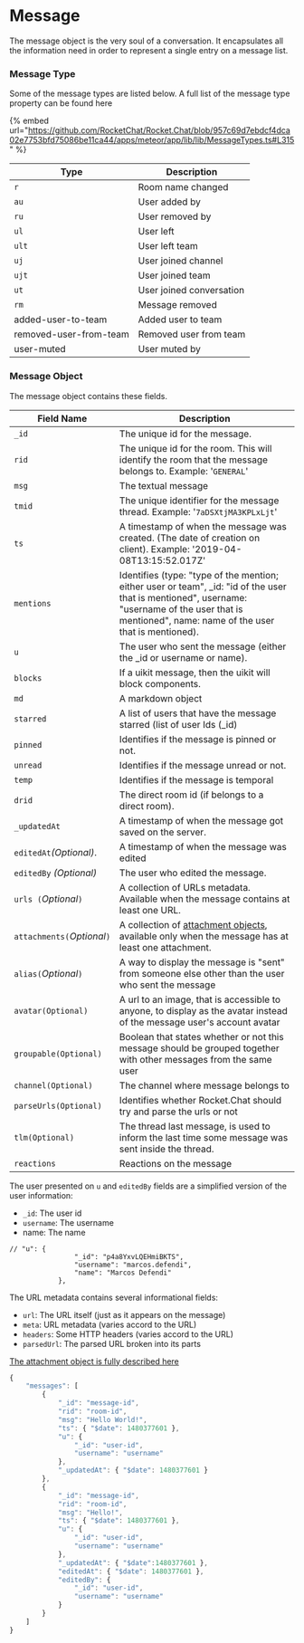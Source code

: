 # Message

The message object is the very soul of a conversation. It encapsulates all the information need in order to represent a single entry on a message list.

### Message Type

Some of the message types are listed below. A full list of the message type property can be found here

{% embed url="https://github.com/RocketChat/Rocket.Chat/blob/957c69d7ebdcf4dca02e7753bfd75086be11ca44/apps/meteor/app/lib/lib/MessageTypes.ts#L315" %}

| Type                   | Description              |
| ---------------------- | ------------------------ |
| `r`                    | Room name changed        |
| `au`                   | User added by            |
| `ru`                   | User removed by          |
| `ul`                   | User left                |
| `ult`                  | User left team           |
| `uj`                   | User joined channel      |
| `ujt`                  | User joined team         |
| `ut`                   | User joined conversation |
| `rm`                   | Message removed          |
| added-user-to-team     | Added user to team       |
| removed-user-from-team | Removed user from team   |
| user-muted             | User muted by            |

### Message Object

The message object contains these fields.

| Field Name                  | Description                                                                                                                                                                                            |
| --------------------------- | ------------------------------------------------------------------------------------------------------------------------------------------------------------------------------------------------------ |
| `_id`                       | The unique id for the message.                                                                                                                                                                         |
| `rid`                       | The unique id for the room. This will identify the room that the message belongs to. Example: '`GENERAL`'                                                                                              |
| `msg`                       | The textual message                                                                                                                                                                                    |
| `tmid`                      | The unique identifier for the message thread. Example: '`7aDSXtjMA3KPLxLjt`'                                                                                                                           |
| `ts`                        | A timestamp of when the message was created. (The date of creation on client). Example: '2019-04-08T13:15:52.017Z'                                                                                     |
| `mentions`                  | Identifies (type: "type of the mention; either user or team", \_id: "id of the user that is mentioned", username: "username of the user that is mentioned", name: name of the user that is mentioned). |
| `u`                         | The user who sent the message (either the \_id or username or name).                                                                                                                                   |
| `blocks`                    | If a uikit message, then the uikit will block components.                                                                                                                                              |
| `md`                        | A markdown object                                                                                                                                                                                      |
| `starred`                   | A list of users that have the message starred (list of user Ids (\_id)                                                                                                                                 |
| `pinned`                    | Identifies if the message is pinned or not.                                                                                                                                                            |
| `unread`                    | Identifies if the message unread or not.                                                                                                                                                               |
| `temp`                      | Identifies if the message is temporal                                                                                                                                                                  |
| `drid`                      | The direct room id (if belongs to a direct room).                                                                                                                                                      |
| `_updatedAt`                | A timestamp of when the message got saved on the server.                                                                                                                                               |
| `editedAt`_(Optional)_.     | A timestamp of when the message was edited                                                                                                                                                             |
| `editedBy` _(Optional)_     | The user who edited the message.                                                                                                                                                                       |
| `urls (`_Optional_`)`       | A collection of URLs metadata. Available when the message contains at least one URL.                                                                                                                   |
| `attachments(`_Optional_`)` | A collection of [attachment objects](../rest-api/endpoints/chat-endpoints/postmessage.md#attachments-detail), available only when the message has at least one attachment.                             |
| `alias(`_Optional_`)`       | A way to display the message is "sent" from someone else other than the user who sent the message                                                                                                      |
| `avatar(Optional)`          | A url to an image, that is accessible to anyone, to display as the avatar instead of the message user's account avatar                                                                                 |
| `groupable(Optional)`       | Boolean that states whether or not this message should be grouped together with other messages from the same user                                                                                      |
| `channel(Optional)`         | The channel where message belongs to                                                                                                                                                                   |
| `parseUrls(Optional)`       | Identifies whether Rocket.Chat should try and parse the urls or not                                                                                                                                    |
| `tlm(Optional)`             | The thread last message, is used to inform the last time some message was sent inside the thread.                                                                                                      |
| `reactions`                 | Reactions on the message                                                                                                                                                                               |

The user presented on `u` and `editedBy` fields are a simplified version of the user information:

* `_id`: The user id
* `username`: The username
* name: The name

```
// "u": {
                "_id": "p4a8YxvLQEHmiBKTS",
                "username": "marcos.defendi",
                "name": "Marcos Defendi"
            },
```

The URL metadata contains several informational fields:

* `url`: The URL itself (just as it appears on the message)
* `meta`: URL metadata (varies accord to the URL)
* `headers`: Some HTTP headers (varies accord to the URL)
* `parsedUrl`: The parsed URL broken into its parts

[The attachment object is fully described here](../rest-api/endpoints/chat-endpoints/postmessage.md#attachments-detail)

```javascript
{
    "messages": [
        {
            "_id": "message-id",
            "rid": "room-id",
            "msg": "Hello World!",
            "ts": { "$date": 1480377601 },
            "u": {
                "_id": "user-id",
                "username": "username"
            },
            "_updatedAt": { "$date": 1480377601 }
        },
        {
            "_id": "message-id",
            "rid": "room-id",
            "msg": "Hello!",
            "ts": { "$date": 1480377601 },
            "u": {
                "_id": "user-id",
                "username": "username"
            },
            "_updatedAt": { "$date":1480377601 },
            "editedAt": { "$date": 1480377601 },
            "editedBy": {
                "_id": "user-id",
                "username": "username"
            }
        }
    ]
}
```
